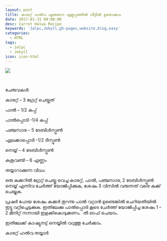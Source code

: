 ```yaml
---
layout: post
title: കാരറ്റ് ഹൽവ എങ്ങനെ എളുപ്പത്തിൽ വീട്ടിൽ ഉണ്ടാക്കാം
date: 2017-01-31 00:00:00
desc: Carrot Halwa Recipe
keywords: 'Jalpc,Jekyll,gh-pages,website,blog,easy'
categories:
  - HTML
tags:
  - Jalpc
  - Jekyll
icon: icon-html
---
```


![](blob:https://app.cloudcannon.com/e33301ef-c34d-455f-8c00-cc3349af053b)

&nbsp;

ചേരുവകൾ:

കാരറ്റ് – 3 ഗ്രേറ്റ് ചെയ്തത്

പാൽ – 1/2 കപ്പ്

പാൽപ്പൊടി -1/4 കപ്പ്

പഞ്ചസാര – 5 ടേബിൾസ്പൂൺ

ഏലക്കാപ്പൊടി -1/2 ടീസ്പൂൺ

നെയ്യ് – 4 ടേബിൾസ്പൂൺ

കശുവണ്ടി – 6 എണ്ണം

തയ്യാറാക്കുന്ന വിധം:

ഒരു കുക്കറിൽ ഗ്രേറ്റ് ചെയ്തു വെച്ച കാരറ്റ്, പാൽ, പഞ്ചസാര, 2 ടേബിൾസ്പൂൺ നെയ്യ് എന്നിവ ചേർത്ത് യോജിപ്പിക്കുക, ശേഷം 3 വിസിൽ വരുന്നത് വരെ കുക്ക് ചെയ്യുക.

പ്രഷർ പോയ ശേഷം കുക്കർ തുറന്നു പാൽ വറ്റാൻ ഉണ്ടെങ്കിൽ ചെറിയതീയിൽ ഇട്ടു വറ്റിച്ചെടുക്കുക. ഇതിലേക്കു പാൽപ്പൊടി കൂടെ ചേർത്ത് യോജിപ്പിച്ച ശേഷം 1 – 2 മിനിറ്റ് നന്നായി ഇളക്കികൊടുക്കണം.&nbsp; തീ ഓഫ് ചെയാം.

ഇതിലേക്ക് കാഷ്യുനട്ട് നെയ്യിൽ വറുത്തു ചേർക്കാം.

കാരറ്റ് ഹൽവ തയ്യാർ

&nbsp;

&nbsp;